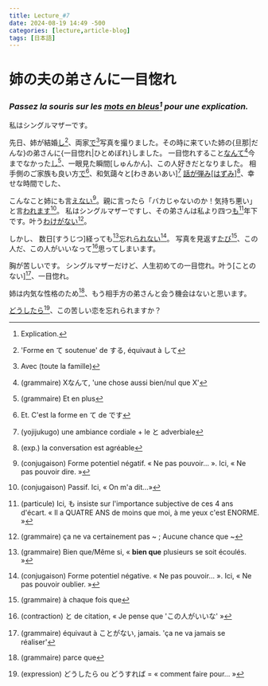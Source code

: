 ```yaml
---
title: Lecture_#7
date: 2024-08-19 14:49 -500
categories: [lecture,article-blog]
tags: [日本語]
---
```



# 姉の夫の弟さんに一目惚れ
### *Passez la souris sur les [mots en bleus](## "explication")[^1] pour une explication.*

私はシングルマザーです。

先日、姉が結婚[し](## "'forme en て soutenue' de する, équivaut à して")[^2]、両家[で](## "avec (toute la famille)")[^3]写真を撮りました。その時に来ていた姉の{旦那|だんな}の弟さんに{一目惚れ|ひとめぼれ}しました。
一目惚れすること[なんて](## "(grammaire) Xなんて, 'une chose aussi bien/nul que X'")[^4]今までなかった[し](## "(grammaire) Et en plus")[^5]、一眼見た瞬間[しゅんかん]、この人好きだとなりました。
相手側のご家族も良い方[で](## "Et. C'est la forme en て de です")[^6]、和気藹々と[わきあいあい][^7] [話が弾み[はずみ]](## "(exp.) la conversation est agréable")[^8]、幸せな時間でした、

こんなこと姉にも言[えない](## "(conjugaison) Forme potentiel négatif. « Ne pas pouvoir... ». Ici, « Ne pas pouvoir dire. »")[^9]。親に言ったら「バカじゃないのか！気持ち悪い」と言[われます](## "(conjugaison) Passif. Ici, « On m'a dit...»")[^10]。
私はシングルマザーですし、その弟さんは私より四つ[も](## "(particule) Ici, も insiste sur l'importance  subjective de ces 4 ans d'écart. « Il a QUATRE ANS de moins que moi, à me yeux c'est ENORME. » ")[^11]年下です。叶う[わけがない](## "(grammaire) ça ne va certainement pas ~ ; Aucune chance que ~")[^12]。

しかし、
数日[すうじつ]経っても[^13]忘れ[られない](## "(conjugaison) Forme potentiel négative. « Ne pas pouvoir... ». Ici, « Ne pas pouvoir oublier. »")[^14]。
写真を見返す[たび](## "(grammaire) à chaque fois que")[^15]、この人だ、この人がいいなって[^16]思ってしまいます。

胸が苦しいです。
シングルマザーだけど、人生初めての一目惚れ。叶う[ことのない][^17]、一目惚れ。

姉は内気な性格のため[^18]、もう相手方の弟さんと会う機会はないと思います。

[どうしたら](## "(expression) どうしたら ou どうすれば = « comment faire pour... »")[^19]、この苦しい恋を忘れられますか？

[^1]: Explication.
[^2]: 'Forme en て soutenue' de する, équivaut à して
[^3]: Avec (toute la famille)
[^4]:(grammaire) Xなんて, 'une chose aussi bien/nul que X'
[^5]:(grammaire) Et en plus
[^6]: Et. C'est la forme en て de です
[^7]:(yojijukugo) une ambiance cordiale + le と adverbiale
[^8]:(exp.) la conversation est agréable
[^9]:(conjugaison) Forme potentiel négatif. « Ne pas pouvoir... ». Ici, « Ne pas pouvoir dire. »
[^10]:(conjugaison) Passif. Ici, « On m'a dit...»
[^11]:(particule) Ici, も insiste sur l'importance  subjective de ces 4 ans d'écart. « Il a QUATRE ANS de moins que moi, à me yeux c'est ENORME. »
[^12]:(grammaire) ça ne va certainement pas ~ ; Aucune chance que ~
[^13]:(grammaire) Bien que/Même si, « **bien que** plusieurs se soit écoulés. »
[^14]:(conjugaison) Forme potentiel négative. « Ne pas pouvoir... ». Ici, « Ne pas pouvoir oublier. »
[^15]:(grammaire) à chaque fois que
[^16]:(contraction) と de citation, « Je pense que 'この人がいいな' »
[^17]:(grammaire) équivaut à ことがない, jamais. 'ça ne va jamais se réaliser'
[^18]:(grammaire) parce que
[^19]:(expression) どうしたら ou どうすれば = « comment faire pour... »

<script>
    
    document.addEventListener("DOMContentLoaded", function () {
    const walker = document.createTreeWalker(document.body, NodeFilter.SHOW_TEXT, null, false);
    let node;

    while (node = walker.nextNode()) {
        
        let regex = /(.+)\[(.+)\]/g;
        if (node.nodeValue.match(regex)) {
            
            let newText = node.nodeValue.replace(regex, '<ruby>$1<rt>$2</rt></ruby>');

            let span = document.createElement('span');
            span.innerHTML = newText;

            node.parentNode.replaceChild(span, node);
        }
    }
});
</script>